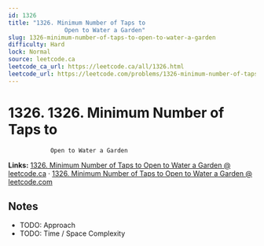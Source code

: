 ```yaml
--- 
id: 1326
title: "1326. Minimum Number of Taps to
                Open to Water a Garden"
slug: 1326-minimum-number-of-taps-to-open-to-water-a-garden
difficulty: Hard
lock: Normal
source: leetcode.ca
leetcode_ca_url: https://leetcode.ca/all/1326.html
leetcode_url: https://leetcode.com/problems/1326-minimum-number-of-taps-to-open-to-water-a-garden/
---
```


# 1326. 1326. Minimum Number of Taps to
                Open to Water a Garden

**Links:** [1326. Minimum Number of Taps to
                Open to Water a Garden @ leetcode.ca](https://leetcode.ca/all/1326.html) · [1326. Minimum Number of Taps to
                Open to Water a Garden @ leetcode.com](https://leetcode.com/problems/1326-minimum-number-of-taps-to-open-to-water-a-garden/)

## Notes
- TODO: Approach
- TODO: Time / Space Complexity
